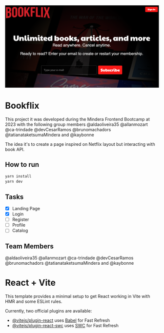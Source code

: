 ![BOOKFLIX PREVIEW](public/preview.png)

# Bookflix

This project it was developed during the Mindera Frontend Bootcamp at 2023 with the following group members @aldaoliveira35 @allanmozart @ca-trindade @devCesarRamos @brunomachadors @tatianataketsumaMindera and @kaybonne

The idea it's to create a page inspired on Netflix layout but interacting with book API.

## How to run

```bash
yarn install
yarn dev
```

## Tasks

- [x] Landing Page
- [x] Login
- [ ] Register
- [ ] Profile
- [ ] Catalog

## Team Members

@aldaoliveira35 @allanmozart @ca-trindade @devCesarRamos @brunomachadors @tatianataketsumaMindera and @kaybonne

# React + Vite

This template provides a minimal setup to get React working in Vite with HMR and some ESLint rules.

Currently, two official plugins are available:

- [@vitejs/plugin-react](https://github.com/vitejs/vite-plugin-react/blob/main/packages/plugin-react/README.md) uses [Babel](https://babeljs.io/) for Fast Refresh
- [@vitejs/plugin-react-swc](https://github.com/vitejs/vite-plugin-react-swc) uses [SWC](https://swc.rs/) for Fast Refresh
